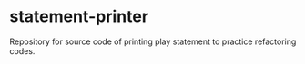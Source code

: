 # statement-printer
Repository for source code of printing play statement to practice refactoring codes.
